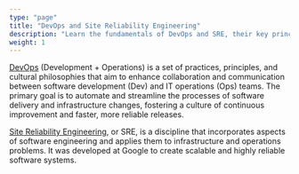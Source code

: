 ```yaml
---
type: "page"
title: "DevOps and Site Reliability Engineering"
description: "Learn the fundamentals of DevOps and SRE, their key principles, and the tools used in these practices."
weight: 1
---
```


[DevOps](https://en.wikipedia.org/wiki/DevOps) (Development + Operations) is a set of practices, principles, and cultural philosophies that aim to enhance collaboration and communication between software development (Dev) and IT operations (Ops) teams. The primary goal is to automate and streamline the processes of software delivery and infrastructure changes, fostering a culture of continuous improvement and faster, more reliable releases.

[Site Reliability Engineering](https://en.wikipedia.org/wiki/Site_reliability_engineering), or SRE, is a discipline that incorporates aspects of software engineering and applies them to infrastructure and operations problems. It was developed at Google to create scalable and highly reliable software systems.